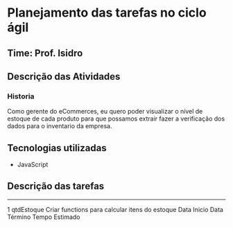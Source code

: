 # Planejamento das tarefas no ciclo ágil
## Time: Prof. Isidro

## Descrição das Atividades

### Historia
Como gerente do eCommerces, eu quero poder visualizar o nível de estoque de cada produto para que possamos extrair
fazer a verificação dos dados para o inventario da empresa.

## Tecnologias utilizadas
- JavaScript

## Descrição das tarefas
___
1   qtdEstoque    Criar functions para calcular itens do estoque    Data Inicio   Data Término    Tempo Estimado


